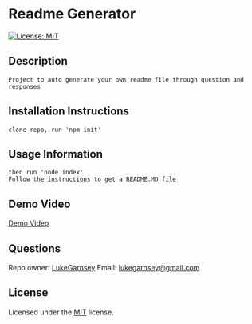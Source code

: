 # Readme Generator
[![License: MIT](https://img.shields.io/badge/License-MIT-yellow.svg)](https://opensource.org/licenses/MIT)
## Description  
    Project to auto generate your own readme file through question and responses
## Installation Instructions  
    clone repo, run 'npm init'
## Usage Information  
    then run 'node index'. 
    Follow the instructions to get a README.MD file

## Demo Video
[Demo Video](https://drive.google.com/file/d/1mnzBbjqB77bguLt3I1TyzL3h4gGkjwSc/view?usp=sharing)
    

## Questions
Repo owner: [LukeGarnsey](https://github.com/LukeGarnsey)
Email: lukegarnsey@gmail.com
    
## License
Licensed under the [MIT](((https://opensource.org/licenses/MIT))) license.
